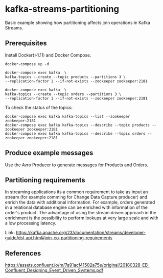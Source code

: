 # kafka-streams-partitioning

Basic example showing how partitioning affects join operations in Kafka Streams.

## Prerequisites

Install Docker(>1.11) and Docker Compose.

    docker-compose up -d

```
docker-compose exec kafka  \
kafka-topics --create --topic products --partitions 3 \
--replication-factor 1 --if-not-exists --zookeeper zookeeper:2181

docker-compose exec kafka  \
kafka-topics --create --topic orders --partitions 3 \
--replication-factor 1 --if-not-exists --zookeeper zookeeper:2181
```

To check the status of the topics:

```
docker-compose exec kafka kafka-topics --list --zookeeper zookeeper:2181
docker-compose exec kafka kafka-topics --describe --topic products --zookeeper zookeeper:2181
docker-compose exec kafka kafka-topics --describe --topic orders --zookeeper zookeeper:2181
```

## Produce example messages

Use the Avro Producer to generate messages for Products and Orders.

## Partitioning requirements

In streaming applications its a common requirement to take as input an stream (for example comming for Change Data Capture producer) and enrich the data with additional information. For example, orders generated in a relational database engine can be enriched with information of the order's product. The advantage of using the stream driven approach in the enrichment is the possibility to perform lookups at very large scale and with a low processing latency.



Link: https://kafka.apache.org/23/documentation/streams/developer-guide/dsl-api.html#join-co-partitioning-requirements

## References

https://assets.confluent.io/m/7a91acf41502a75e/original/20180328-EB-Confluent_Designing_Event_Driven_Systems.pdf
